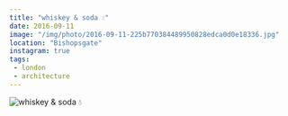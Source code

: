 ```yaml
---
title: "whiskey & soda 💧"
date: 2016-09-11
image: "/img/photo/2016-09-11-225b770384489950828edca0d0e18336.jpg"
location: "Bishopsgate"
instagram: true
tags:
 - london
 - architecture
---
```


![whiskey & soda 💧](/img/photo/2016-09-11-225b770384489950828edca0d0e18336.jpg)
